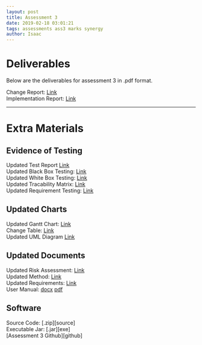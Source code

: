 ```yaml
---
layout: post
title: Assessment 3
date: 2019-02-18 03:01:21
tags: assessments ass3 marks synergy
author: Isaac
---
```


<h1 id="DocTop">Deliverables</h1>

<p>Below are the deliverables for assessment 3 in .pdf format.</p>

Change Report: [Link][1] <br>
Implementation Report: [Link][2] <br>

[1]:{{site.url}}/assets/downloads/Change3.pdf
[2]:{{site.url}}/assets/downloads/Impl3.pdf

<hr/>
<h1 id="ExtraMaterials">Extra Materials</h1>
<h2 id="TestingEvidence">Evidence of Testing</h2>

Updated Test Report [Link][1AA] <br>
Updated Black Box Testing: [Link][1a] <br>
Updated White Box Testing: [Link][2a] <br>
Updated Tracability Matrix: [Link][3a] <br>
Updated Requirement Testing: [Link][4a] <br>

[1AA]:{{site.url}}/assets/downloads/UpdatedTestReport3.pdf
[1a]:{{site.url}}/assets/downloads/UpdatedBlackBoxTests3.pdf
[2a]:{{site.url}}/assets/downloads/UpdatedWhiteBoxTesting3.pdf
[3a]:{{site.url}}/assets/downloads/UpdatedTraceabilityMatrix3.pdf
[4a]:{{site.url}}/assets/downloads/UpdatedRequirementTesting3.pdf
<h2 id="Charts">Updated Charts</h2>

Updated Gantt Chart: [Link][Gantt] <br>
Change Table: [Link][ChangeTable] <br>
Updated UML Diagram [Link][UMLDiag] <br>

[Gantt]:{{site.url}}/assets/downloads/UpdatedGanttChart3.pdf
[ChangeTable]:{{site.url}}/assets/downloads/ChangeTable3.pdf
[UMLDiag]:{{site.url}}/assets/downloads/UpdatedUML3.pdf
<h2 id="UpdatedDocuments">Updated Documents</h2>

Updated Risk Assessment: [Link][RiskAssessment] <br>
Updated Method: [Link][Method] <br>
Updated Requirements: [Link][Reqs] <br>
User Manual: [docx][Word Manual] [pdf][Pdf Manual] <br>

[RiskAssessment]:{{site.url}}/assets/downloads/UpdatedRiskAssessment3.pdf
[Method]:{{site.url}}/assets/downloads/UpdatedMethod3.pdf
[Reqs]:{{site.url}}/assets/downloads/UpdatedRequirements3.pdf
[Word Manual]:{{site.url}}/assets/downloads/UserManual3.docx
[Pdf Manual]:{{site.url}}/assets/downloads/UserManual3.pdf
<h2 id="CraigGame">Software</h2>
Source Code: [.zip][source] <br>
Executable Jar: [.jar][exe] <br>
[Assessment 3 Github][github] <br>

[github]:https://github.com/TeamCraigZombie/Assessment3
[exe]:{{site.url}}/assets/downloads/CraigGame2.jar
[source]:{{site.url}}/assets/downloads/Assessment3-master.zip
